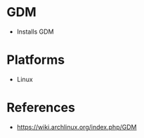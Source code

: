 # GDM

- Installs GDM

# Platforms

- Linux

# References

- https://wiki.archlinux.org/index.php/GDM
